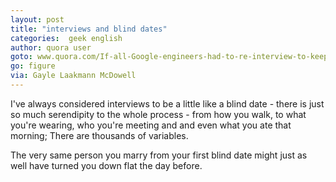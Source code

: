 ```yaml
---
layout: post
title: "interviews and blind dates"
categories:  geek english
author: quora user
goto: www.quora.com/If-all-Google-engineers-had-to-re-interview-to-keep-their-job-what-percentage-would-succeed
go: figure
via: Gayle Laakmann McDowell
---
```

I've always considered interviews to be a little like a blind date -  there is just so much serendipity to the whole process - from how you walk, to what you're wearing, who you're meeting and and even what you  ate that morning; There are thousands of variables.  

The very same person you marry from your first blind date might just as well have turned you down flat the day before.
